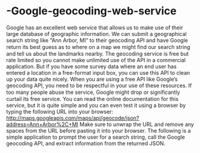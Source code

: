 # -Google-geocoding-web-service
Google has an excellent web service that allows us to make use of their large database of geographic information. We can submit a geographical search string like “Ann Arbor, MI” to their geocoding API and have Google return its best guess as to where on a map we might ﬁnd our search string and tell us about the landmarks nearby.
The geocoding service is free but rate limited so you cannot make unlimited use of the API in a commercial application. But if you have some survey data where an end user has entered a location in a free-format input box, you can use this API to clean up your data quite nicely.
When you are using a free API like Google’s geocoding API, you need to be respectful in your use of these resources. If too many people abuse the service, Google might drop or signiﬁcantly curtail its free service.
You can read the online documentation for this service, but it is quite simple and you can even test it using a browser by typing the following URL into your browser:
http://maps.googleapis.com/maps/api/geocode/json?address=Ann+Arbor%2C+MI
Make sure to unwrap the URL and remove any spaces from the URL before pasting it into your browser.
The following is a simple application to prompt the user for a search string, call the Google geocoding API, and extract information from the returned JSON.
